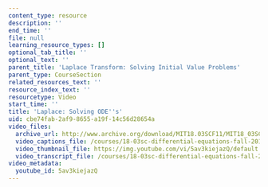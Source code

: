 ```yaml
---
content_type: resource
description: ''
end_time: ''
file: null
learning_resource_types: []
optional_tab_title: ''
optional_text: ''
parent_title: 'Laplace Transform: Solving Initial Value Problems'
parent_type: CourseSection
related_resources_text: ''
resource_index_text: ''
resourcetype: Video
start_time: ''
title: 'Laplace: Solving ODE''s'
uid: cbe74fab-2af9-8655-a19f-14c56d28654a
video_files:
  archive_url: http://www.archive.org/download/MIT18.03SCF11/MIT18_03SC_110728_D6_300k.mp4
  video_captions_file: /courses/18-03sc-differential-equations-fall-2011/c8511337488d567087c32c2ba48ee89a_5av3kiejazQ.vtt
  video_thumbnail_file: https://img.youtube.com/vi/5av3kiejazQ/default.jpg
  video_transcript_file: /courses/18-03sc-differential-equations-fall-2011/f251394fe29d478e9ab0340b6f8a9f03_5av3kiejazQ.pdf
video_metadata:
  youtube_id: 5av3kiejazQ
---
```

